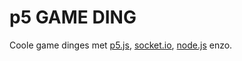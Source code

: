 # p5 GAME DING
Coole game dinges met [p5.js](https://p5js.org/), [socket.io](http://socket.io/), [node.js](https://nodejs.org) enzo.
